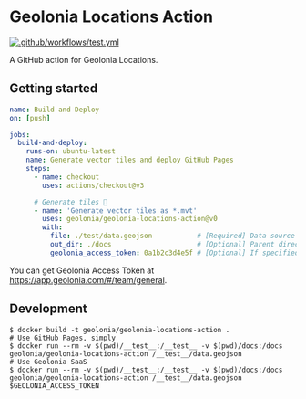 # Geolonia Locations Action

[![.github/workflows/test.yml](https://github.com/geolonia/geolonia-locations-action/actions/workflows/test.yml/badge.svg)](https://github.com/geolonia/geolonia-locations-action/actions/workflows/test.yml)

A GitHub action for Geolonia Locations.

## Getting started

```yaml
name: Build and Deploy
on: [push]

jobs:
  build-and-deploy:
    runs-on: ubuntu-latest
    name: Generate vector tiles and deploy GitHub Pages
    steps:
      - name: checkout
        uses: actions/checkout@v3

      # Generate tiles 🚀
      - name: 'Generate vector tiles as *.mvt'
        uses: geolonia/geolonia-locations-action@v0
        with:
          file: ./test/data.geojson           # [Required] Data source
          out_dir: ./docs                     # [Optional] Parent directory where tiles are generated as `<out_dir>/tiles`
          geolonia_access_token: 0a1b2c3d4e5f # [Optional] If specified, out_dir is ignored and Geolonia Locations is used. Otherwise, out_dir is respected and deployed to GitHub Pages
```

You can get Geolonia Access Token at https://app.geolonia.com/#/team/general.

## Development

```shell
$ docker build -t geolonia/geolonia-locations-action .
# Use GitHub Pages, simply
$ docker run --rm -v $(pwd)/__test__:/__test__ -v $(pwd)/docs:/docs geolonia/geolonia-locations-action /__test__/data.geojson
# Use Geolonia SaaS
$ docker run --rm -v $(pwd)/__test__:/__test__ -v $(pwd)/docs:/docs geolonia/geolonia-locations-action /__test__/data.geojson $GEOLONIA_ACCESS_TOKEN
```
